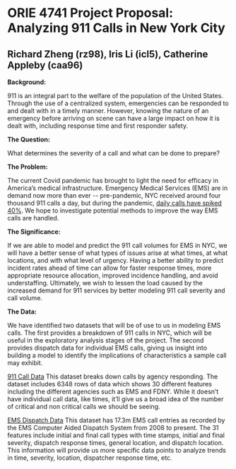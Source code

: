 # ORIE 4741 Project Proposal: Analyzing 911 Calls in New York City
## Richard Zheng (rz98), Iris Li (icl5), Catherine Appleby (caa96)

**Background:** 

911 is an integral part to the welfare of the population of the United States. Through the use of a centralized system, emergencies can be responded to and dealt with in a timely manner. However, knowing the nature of an emergency before arriving on scene can have a large impact on how it is dealt with, including response time and first responder safety.

**The Question:** 

What determines the severity of a call and what can be done to prepare?

**The Problem:**

The current Covid pandemic has brought to light the need for efficacy in America’s medical infrastructure. Emergency Medical Services (EMS) are in demand now more than ever -- pre-pandemic, NYC received around four thousand 911 calls a day, but during the pandemic, [daily calls have spiked 40%](https://www.bloomberg.com/news/articles/2020-03-25/-most-since-9-11-nyc-responders-deluged-with-emergency-calls). We hope to investigate potential methods to improve the way EMS calls are handled.

**The Significance:**

If we are able to model and predict the 911 call volumes for EMS in NYC, we will have a better sense of what types of issues arise at what times, at what locations, and with what level of urgency.  Having a better ability to predict incident rates ahead of time can allow for faster response times, more appropriate resource allocation, improved incidence handling, and avoid understaffing.  Ultimately, we wish to lessen the load caused by the increased demand for 911 services by better modeling 911 call severity and call volume.

**The Data:**

We have identified two datasets that will be of use to us in modeling EMS calls. The first provides a breakdown of 911 calls in NYC, which will be useful in the exploratory analysis stages of the project. The second provides dispatch data for individual EMS calls, giving us insight into building a model to identify the implications of characteristics a sample call may exhibit.

[911 Call Data](https://data.cityofnewyork.us/Public-Safety/911-End-to-End-Data/t7p9-n9dy)
This dataset breaks down calls by agency responding. The dataset includes 6348 rows of data which shows 30 different features including the different agencies such as EMS and FDNY. While it doesn’t have individual call data, like times, it’ll give us a broad idea of the number of critical and non critical calls we should be seeing. 

[EMS Dispatch Data](https://data.cityofnewyork.us/Public-Safety/EMS-Incident-Dispatch-Data/76xm-jjuj)
This dataset has 17.3m EMS call entries as recorded by the EMS Computer Aided Dispatch System from 2008 to present. The 31 features include initial and final call types with time stamps, initial and final severity, dispatch response times, general location, and dispatch location. This information will provide us more specific data points to analyze trends in time, severity, location, dispatcher response time, etc.